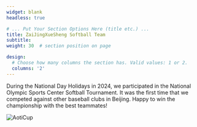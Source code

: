 ```yaml
---
widget: blank
headless: true

# ... Put Your Section Options Here (title etc.) ...
title: ZaiJingXueSheng Softball Team
subtitle:
weight: 30  # section position on page

design:
  # Choose how many columns the section has. Valid values: 1 or 2.
  columns: '2'
---
```


During the National Day Holidays in 2024, we participated in the National Olympic Sports Center Softball Tournament.
It was the first time that we competed against other baseball clubs in Beijing.
Happy to win the championship with the best teammates!

![AotiCup](team/aoticup.JPG "National Olympic Sports Center Cup Championship 2024!")
